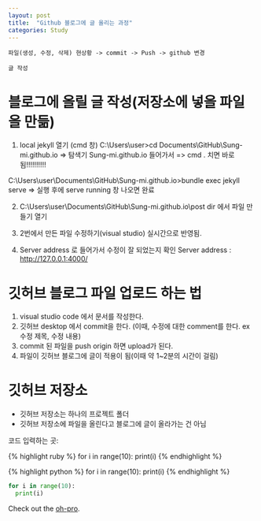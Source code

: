 ```yaml
---
layout: post
title:  "Github 블로그에 글 올리는 과정"
categories: Study
---
```


`파일(생성, 수정, 삭제) 현상황 -> commit -> Push -> github 변경`

`글 작성`
# 블로그에 올릴 글 작성(저장소에 넣을 파일을 만듦) 
1. local jekyll 열기 (cmd 창)
C:\Users\user>cd Documents\GitHub\Sung-mi.github.io
=> 탐색기 Sung-mi.github.io 들어가서 
=> cmd . 치면 바로 됨!!!!!!!!!!

C:\Users\user\Documents\GitHub\Sung-mi.github.io>bundle exec jekyll serve
=> 실행 후에 serve running 창 나오면 완료



2. C:\Users\user\Documents\GitHub\Sung-mi.github.io\post dir 에서 파일 만들기 열기

3. 2번에서 만든 파일 수정하기(visual studio) 실시간으로 반영됨.

5. Server address 로 들어가서 수정이 잘 되었는지 확인
 Server address : http://127.0.0.1:4000/


# 깃허브 블로그 파일 업로드 하는 법
1. visual studio code 에서 문서를 작성한다. 
2. 깃허브 desktop 에서 commit을 한다. 
(이때, 수정에 대한 comment를 한다. ex 수정 제목, 수정 내용)
3. commit 된 파일을 push origin 하면 upload가 된다.
4. 파일이 깃허브 블로그에 글이 적용이 됨(이때 약 1~2분의 시간이 걸림)


# 깃허브 저장소 
- 깃허브 저장소는 하나의 프로젝트 폴더 
- 깃허브 저장소에 파일을 올린다고 블로그에 글이 올라가는 건 아님


코드 입력하는 곳:

{% highlight ruby %}
for i in range(10):
  print(i)
{% endhighlight %}

{% highlight python %}
for i in range(10):
  print(i)
{% endhighlight %}

```python
for i in range(10):
  print(i)
```

Check out the [oh-pro][oh].

[oh]: https://oh-pro.github.io